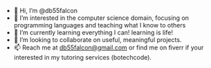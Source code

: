- 👋 Hi, I’m @db55falcon
- 👀 I’m interested in the computer science domain, focusing on programming languages and teaching what I know to others
- 🌱 I’m currently learning everything I can! learning is life!
- 💞️ I’m looking to collaborate on useful, meaningful projects.
- 📫 Reach me at db55falcon@gmail.com or find me on fiverr if your interested in my tutoring services (botechcode).

<!---
db55falcon/db55falcon is a ✨ special ✨ repository because its `README.md` (this file) appears on your GitHub profile.
You can click the Preview link to take a look at your changes.
--->

